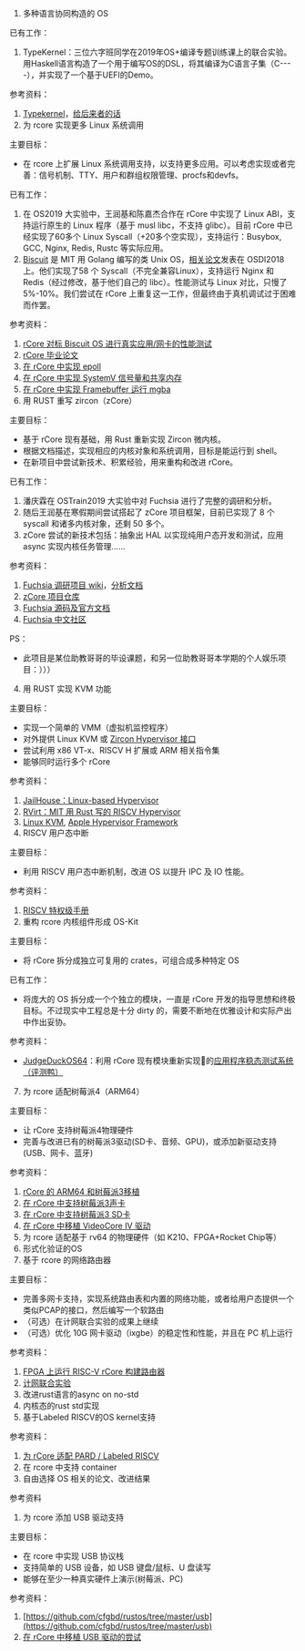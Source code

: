 1. 多种语言协同构造的 OS

已有工作：

1. TypeKernel：三位六字班同学在2019年OS+编译专题训练课上的联合实验。用Haskell语言构造了一个用于编写OS的DSL，将其编译为C语言子集（C----），并实现了一个基于UEFI的Demo。

参考资料：

1. [Typekernel](http://os.cs.tsinghua.edu.cn/oscourse/OsTrain2019/g6)，[给后来者的话](https://github.com/typekernel/typekernel-doc/blob/master/TO_FOLLOWERS.md)
2. 为 rcore 实现更多 Linux 系统调用

主要目标：

* 在 rcore 上扩展 Linux 系统调用支持，以支持更多应用。可以考虑实现或者完善：信号机制、TTY、用户和群组权限管理、procfs和devfs。

已有工作：

1. 在 OS2019 大实验中，王润基和陈嘉杰合作在 rCore 中实现了 Linux ABI，支持运行原生的 Linux 程序（基于 musl libc，不支持 glibc）。目前 rCore 中已经实现了60多个 Linux Syscall（+20多个空实现），支持运行：Busybox, GCC, Nginx, Redis, Rustc 等实际应用。
2. [Biscuit](https://github.com/mit-pdos/biscuit) 是 MIT 用 Golang 编写的类 Unix OS，[相关论文](https://pdos.csail.mit.edu/papers/biscuit.pdf)发表在 OSDI2018 上。他们实现了58 个 Syscall（不完全兼容Linux），支持运行 Nginx 和 Redis（经过修改，基于他们自己的 libc）。性能测试与 Linux 对比，只慢了 5%-10%。我们尝试在 rCore 上重复这一工作，但最终由于真机调试过于困难而作罢。 

参考资料：

1. [rCore 对标 Biscuit OS 进行真实应用/网卡的性能测试](http://os.cs.tsinghua.edu.cn/oscourse/OS2019spring/projects/g04)
2. [rCore 毕业论文](http://os.cs.tsinghua.edu.cn/oscourse/OsTrain2019?action=AttachFile&do=view&target=Rust语言操作系统的设计与实现_王润基毕业论文.pdf)
3. [在 rCore 中实现 epoll](http://os.cs.tsinghua.edu.cn/oscourse/OsTrain2019/g4)
4. [在 rCore 中实现 SystemV 信号量和共享内存](http://os.cs.tsinghua.edu.cn/oscourse/OsTrain2019/g3)
5. [在 rCore 中实现 Framebuffer 运行 mgba](http://os.cs.tsinghua.edu.cn/oscourse/OS2019spring/projects/g02)
3. 用 RUST 重写 zircon（zCore）

主要目标：

* 基于 rCore 现有基础，用 Rust 重新实现 Zircon 微内核。
* 根据文档描述，实现相应的内核对象和系统调用，目标是能运行到 shell。
* 在新项目中尝试新技术、积累经验，用来重构和改进 rCore。

已有工作：

1. 潘庆霖在 OSTrain2019 大实验中对 Fuchsia 进行了完整的调研和分析。
2. 随后王润基在寒假期间尝试搭起了 zCore 项目框架，目前已实现了 8 个 syscall 和诸多内核对象，还剩 50 多个。
3. zCore 尝试的新技术包括：抽象出 HAL 以实现纯用户态开发和测试，应用 async 实现内核任务管理……

参考资料：

1. [Fuchsia 调研项目 wiki](http://os.cs.tsinghua.edu.cn/oscourse/OsTrain2019/g1)，[分析文档](https://github.com/PanQL/zircon-notes)
2. [zCore 项目仓库](https://github.com/rcore-os/zCore)
3. [Fuchsia 源码及官方文档](https://github.com/PanQL/fuchsia/tree/master/docs)
4. [Fuchsia 中文社区](https://fuchsia-china.com)

PS：

* 此项目是某位助教哥哥的毕设课题，和另一位助教哥哥本学期的个人娱乐项目：）））
4. 用 RUST 实现 KVM 功能

主要目标：

* 实现一个简单的 VMM（虚拟机监控程序）
* 对外提供 Linux KVM 或 [Zircon Hypervisor 接口](https://github.com/PanQL/fuchsia/tree/master/docs/reference/syscalls#hypervisor-guests)
* 尝试利用 x86 VT-x、RISCV H 扩展或 ARM 相关指令集
* 能够同时运行多个 rCore

参考资料：

1. [JailHouse：Linux-based Hypervisor](https://github.com/siemens/jailhouse)
2. [RVirt：MIT 用 Rust 写的 RISCV Hypervisor](https://github.com/siemens/jailhouse)
3. [Linux KVM](https://www.linux-kvm.org/page/Main_Page), [Apple Hypervisor Framework](https://developer.apple.com/documentation/hypervisor)
5. RISCV 用户态中断

主要目标：

* 利用 RISCV 用户态中断机制，改进 OS 以提升 IPC 及 IO 性能。

参考资料：

1. [RISCV 特权级手册](https://riscv.org/specifications/privileged-isa)
6. 重构 rcore 内核组件形成 OS-Kit

主要目标：

* 将 rCore 拆分成独立可复用的 crates，可组合成多种特定 OS

已有工作：

* 将庞大的 OS 拆分成一个个独立的模块，一直是 rCore 开发的指导思想和终极目标。不过现实中工程总是十分 dirty 的，需要不断地在优雅设计和实际产出中作出妥协。

参考资料：

* [JudgeDuckOS64](https://github.com/wangrunji0408/JudgeDuck-OS-64)：利用 rCore 现有模块重新实现的[应用程序稳态测试系统（评测鸭）](http://os.cs.tsinghua.edu.cn/oscourse/OS2018spring/projects/g04)
7. 为 rcore 适配树莓派4（ARM64）

主要目标：

* 让 rCore 支持树莓派4物理硬件
* 完善与改进已有的树莓派3驱动(SD卡、音频、GPU)，或添加新驱动支持(USB、网卡、蓝牙)

参考资料：

1. [rCore 的 ARM64 和树莓派3移植](http://os.cs.tsinghua.edu.cn/oscourse/OsTrain2018/g2)
2. [在 rCore 中支持树莓派3声卡](http://os.cs.tsinghua.edu.cn/oscourse/OS2019spring/projects/g08)
3. [在 rCore 中支持树莓派3 SD卡](http://os.cs.tsinghua.edu.cn/oscourse/OS2019spring/projects/g11)
4. [在 rCore 中移植 VideoCore IV 驱动](http://os.cs.tsinghua.edu.cn/oscourse/OsTrain2019/g2)
8. 为 rcore 适配基于 rv64 的物理硬件（如 K210、FPGA+Rocket Chip等）
9. 形式化验证的OS
10. 基于 rcore 的网络路由器

主要目标：

* 完善多网卡支持，实现系统路由表和内置的网络功能，或者给用户态提供一个类似PCAP的接口，然后编写一个软路由
* （可选）在计网联合实验的成果上继续
* （可选）优化 10G 网卡驱动（ixgbe）的稳定性和性能，并且在 PC 机上运行

参考资料：

1. [FPGA 上运行 RISC-V rCore 构建路由器](http://os.cs.tsinghua.edu.cn/oscourse/OS2019spring/projects/g05)
2. [计网联合实验](https://github.com/z4yx/Router-Lab/tree/master/Joint)
11. 改进rust语言的async on no-std
12. 内核态的rust std实现
13. 基于Labeled RISCV的OS kernel支持

参考资料：

1. [为 rCore 适配 PARD / Labeled RISCV](http://os.cs.tsinghua.edu.cn/oscourse/OsTrain2018/g3)
14. 在 rcore 中支持 container
1. 自由选择 OS 相关的论文、改进结果

参考资料

1. 为 rcore 添加 USB 驱动支持

主要目标：

* 在 rcore 中实现 USB 协议栈
* 支持简单的 USB 设备，如 USB 键盘/鼠标、U 盘读写
* 能够在至少一种真实硬件上演示(树莓派、PC)

参考资料：

1. [https://github.com/cfgbd/rustos/tree/master/usb](https://github.com/cfgbd/rustos/tree/master/usb)
1. [在 rCore 中移植 USB 驱动的尝试](http://os.cs.tsinghua.edu.cn/oscourse/OsTrain2018/g2)

